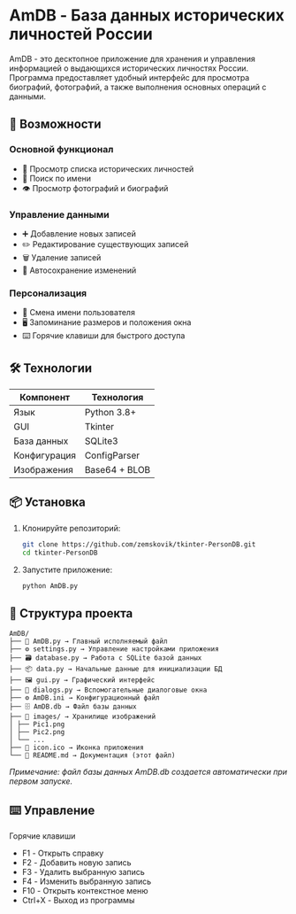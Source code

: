 # AmDB - База данных исторических личностей России

AmDB - это десктопное приложение для хранения и управления информацией о выдающихся исторических личностях России. 
Программа предоставляет удобный интерфейс для просмотра биографий, фотографий, а также выполнения основных операций с данными.

## 🚀 Возможности

### Основной функционал
- 📜 Просмотр списка исторических личностей
- 🔎 Поиск по имени
- 👁️ Просмотр фотографий и биографий

### Управление данными
- ➕ Добавление новых записей
- ✏️ Редактирование существующих записей
- 🗑️ Удаление записей
- 💾 Автосохранение изменений

### Персонализация
- 👤 Смена имени пользователя
- 🖥️ Запоминание размеров и положения окна
- ⌨️ Горячие клавиши для быстрого доступа

## 🛠️ Технологии

| Компонент       | Технология         |
|----------------|--------------------|
| Язык           | Python 3.8+        |
| GUI            | Tkinter            |
| База данных    | SQLite3            |
| Конфигурация   | ConfigParser       |
| Изображения    | Base64 + BLOB      |

## 📦 Установка

1. Клонируйте репозиторий:
   ```bash
   git clone https://github.com/zemskovik/tkinter-PersonDB.git
   cd tkinter-PersonDB
2. Запустите приложение:
   ```bash
   python AmDB.py

## 📂 Структура проекта

```
AmDB/
├── 📄 AmDB.py → Главный исполняемый файл
├── ⚙️ settings.py → Управление настройками приложения
├── 🗃️ database.py → Работа с SQLite базой данных
├── 📦 data.py → Начальные данные для инициализации БД
├── 🖼️ gui.py → Графический интерфейс
├── 💬 dialogs.py → Вспомогательные диалоговые окна
├── ⚙️ AmDB.ini → Конфигурационный файл
├── 🗄️ AmDB.db → Файл базы данных
├── 📂 images/ → Хранилище изображений
│ ├── Pic1.png
│ ├── Pic2.png
│ └── ...
├── 🎨 icon.ico → Иконка приложения
└── 📄 README.md → Документация (этот файл)
```
*Примечание: файл базы данных AmDB.db создается автоматически при первом запуске.*

## ⌨️ Управление

Горячие клавиши
- F1 - Открыть справку
- F2 - Добавить новую запись
- F3 - Удалить выбранную запись
- F4 - Изменить выбранную запись
- F10 - Открыть контекстное меню
- Ctrl+X - Выход из программы
